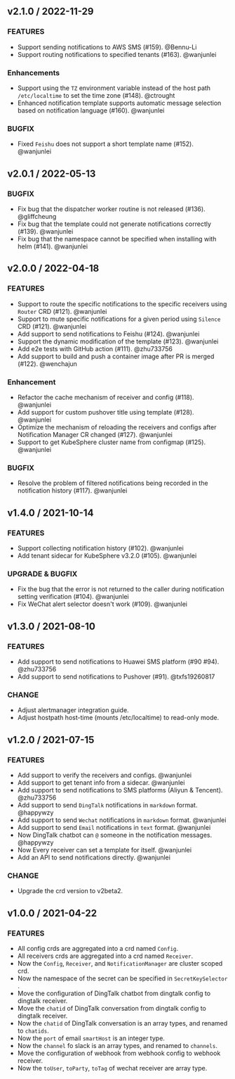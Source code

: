 ## v2.1.0 / 2022-11-29

### FEATURES

- Support sending notifications to AWS SMS (#159). @Bennu-Li
- Support routing notifications to specified tenants (#163). @wanjunlei

### Enhancements
- Support using the `TZ` environment variable instead of the host path `/etc/localtime` to set the time zone (#148). @ctrought
- Enhanced notification template supports automatic message selection based on notification language (#160). @wanjunlei

### BUGFIX

- Fixed `Feishu` does not support a short template name (#152). @wanjunlei

## v2.0.1 / 2022-05-13

### BUGFIX

- Fix bug that the dispatcher worker routine is not released (#136). @gliffcheung
- Fix bug that the template could not generate notifications correctly (#139). @wanjunlei
- Fix bug that the namespace cannot be specified when installing with helm (#141). @wanjunlei

## v2.0.0 / 2022-04-18

### FEATURES

- Support to route the specific notifications to the specific receivers using `Router` CRD (#121). @wanjunlei
- Support to mute specific notifications for a given period using `Silence` CRD (#121). @wanjunlei
- Add support to send notifications to Feishu (#124). @wanjunlei
- Support the dynamic modification of the template (#123). @wanjunlei
- Add e2e tests with GitHub action (#111). @zhu733756
- Add support to build and push a container image after PR is merged (#122). @wenchajun

### Enhancement

- Refactor the cache mechanism of receiver and config (#118). @wanjunlei
- Add support for custom pushover title using template (#128). @wanjunlei
- Optimize the mechanism of reloading the receivers and configs after Notification Manager CR changed (#127). @wanjunlei
- Support to get KubeSphere cluster name from configmap (#125). @wanjunlei

### BUGFIX

- Resolve the problem of filtered notifications being recorded in the notification history (#117). @wanjunlei

## v1.4.0 / 2021-10-14

### FEATURES
- Support collecting notification history (#102). @wanjunlei
- Add tenant sidecar for KubeSphere v3.2.0 (#105). @wanjunlei

### UPGRADE & BUGFIX
- Fix the bug that the error is not returned to the caller during notification setting verification (#104). @wanjunlei
- Fix WeChat alert selector doesn't work (#109). @wanjunlei

## v1.3.0 / 2021-08-10

### FEATURES
- Add support to send notifications to Huawei SMS platform (#90 #94). @zhu733756
- Add support to send notifications to Pushover (#91). @txfs19260817

### CHANGE 
- Adjust alertmanager integration guide.
- Adjust hostpath host-time (mounts /etc/localtime) to read-only mode.

## v1.2.0 / 2021-07-15

### FEATURES
- Add support to verify the receivers and configs. @wanjunlei
- Add support to get tenant info from a sidecar. @wanjunlei
- Add support to send notifications to SMS platforms (Aliyun & Tencent). @zhu733756
- Add support to send `DingTalk` notifications in `markdown` format. @happywzy
- Add support to send `Wechat` notifications in `markdown` format. @wanjunlei
- Add support to send `Email` notifications in `text` format. @wanjunlei
- Now DingTalk chatbot can `@` someone in the notification messages. @happywzy
- Now Every receiver can set a template for itself. @wanjunlei
- Add an API to send notifications directly. @wanjunlei

### CHANGE
- Upgrade the crd version to v2beta2.

## v1.0.0 / 2021-04-22

### FEATURES
- All config crds are aggregated into a crd named `Config`. 
- All receivers crds are aggregated into a crd named `Receiver`.
- Now the `Config`, `Receiver`, and `NotificationManager` are cluster scoped crd.
- Now the namespace of the secret can be specified in `SecretKeySelector` .
- Move the configuration of DingTalk chatbot from dingtalk config to dingtalk receiver.
- Move the `chatid` of DingTalk conversation from dingtalk config to dingtalk receiver.
- Now the `chatid` of DingTalk conversation is an array types, and renamed to `chatids`.
- Now the `port` of email `smartHost` is an integer type.
- Now the `channel` fo slack is an array types, and renamed to `channels`.
- Move the configuration of webhook from webhook config to webhook receiver.
- Now the `toUser`, `toParty`, `toTag` of wechat receiver are array type.

